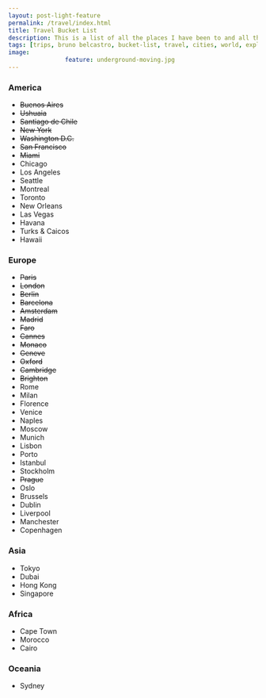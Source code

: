 ```yaml
---
layout: post-light-feature
permalink: /travel/index.html
title: Travel Bucket List
description: This is a list of all the places I have been to and all the places I want to visit.
tags: [trips, bruno belcastro, bucket-list, travel, cities, world, explore]
image:
				feature: underground-moving.jpg
---
```


### America

* ~~Buenos Aires~~
* ~~Ushuaia~~
* ~~Santiago de Chile~~
* ~~New York~~
* ~~Washington D.C.~~
* ~~San Francisco~~
* ~~Miami~~
* Chicago
* Los Angeles
* Seattle
* Montreal
* Toronto
* New Orleans
* Las Vegas
* Havana
* Turks & Caicos
* Hawaii

### Europe

* ~~Paris~~
* ~~London~~
* ~~Berlin~~
* ~~Barcelona~~
* ~~Amsterdam~~
* ~~Madrid~~
* ~~Faro~~
* ~~Cannes~~
* ~~Monaco~~
* ~~Geneve~~
* ~~Oxford~~
* ~~Cambridge~~
* ~~Brighton~~
* Rome
* Milan
* Florence
* Venice
* Naples
* Moscow
* Munich
* Lisbon
* Porto
* Istanbul
* Stockholm
* ~~Prague~~
* Oslo
* Brussels
* Dublin
* Liverpool
* Manchester
* Copenhagen

### Asia

* Tokyo
* Dubai
* Hong Kong
* Singapore

### Africa

* Cape Town
* Morocco
* Cairo

### Oceania

* Sydney